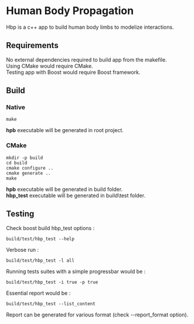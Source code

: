 # Human Body Propagation
Hbp is a c++ app to build human body limbs to modelize interactions.

## Requirements

No external dependencies required to build app from the makefile.  
Using CMake would require CMake.  
Testing app with Boost would require Boost framework.  

## Build

### Native

```
make
```

**hpb** executable will be generated in root project.

### CMake

```
mkdir -p build
cd build
cmake configure ..
cmake generate ..
make
```

**hpb** executable will be generated in build folder.  
**hbp_test** executable will be generated in build\test folder.

## Testing

Check boost build hbp_test options :
```
build/test/hbp_test --help
```

Verbose run :

```
build/test/hbp_test -l all
```

Running tests suites with a simple progressbar would be :

```
build/test/hbp_test -i true -p true
```

Essential report would be :

```
build/test/hbp_test --list_content
```

Report can be generated for various format (check --report_format option).